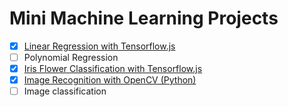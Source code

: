 # Mini Machine Learning Projects

- [x] [Linear Regression with Tensorflow.js](https://adityathebe.github.io/ml/regression/)
- [ ] Polynomial Regression
- [x] [Iris Flower Classification with Tensorflow.js](https://adityathebe.github.io/ml/iris/)
- [x] [Image Recognition with OpenCV (Python)](https://github.com/adityathebe/ml/face-recognition-opencv)
- [ ] Image classification